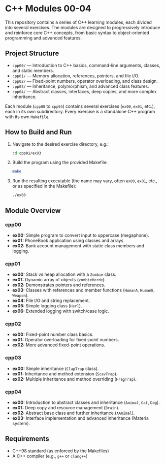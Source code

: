 # C++ Modules 00-04

This repository contains a series of C++ learning modules, each divided into several exercises. The modules are designed to progressively introduce and reinforce core C++ concepts, from basic syntax to object-oriented programming and advanced features.

## Project Structure

- `cpp00/` — Introduction to C++ basics, command-line arguments, classes, and static members.
- `cpp01/` — Memory allocation, references, pointers, and file I/O.
- `cpp02/` — Fixed-point numbers, operator overloading, and class design.
- `cpp03/` — Inheritance, polymorphism, and advanced class features.
- `cpp04/` — Abstract classes, interfaces, deep copies, and more complex inheritance.

Each module (`cpp00` to `cpp04`) contains several exercises (`ex00`, `ex01`, etc.), each in its own subdirectory. Every exercise is a standalone C++ program with its own `Makefile`.

## How to Build and Run

1. Navigate to the desired exercise directory, e.g.:
   ```sh
   cd cpp01/ex03
   ```
2. Build the program using the provided Makefile:
   ```sh
   make
   ```
3. Run the resulting executable (the name may vary, often `ex00`, `ex01`, etc., or as specified in the Makefile):
   ```sh
   ./ex03
   ```

## Module Overview

### cpp00
- **ex00:** Simple program to convert input to uppercase (megaphone).
- **ex01:** PhoneBook application using classes and arrays.
- **ex02:** Bank account management with static class members and logging.

### cpp01
- **ex00:** Stack vs heap allocation with a `Zombie` class.
- **ex01:** Dynamic array of objects (`zombieHorde`).
- **ex02:** Demonstrates pointers and references.
- **ex03:** Classes with references and member functions (`HumanA`, `HumanB`, `Weapon`).
- **ex04:** File I/O and string replacement.
- **ex05:** Simple logging class (`Harl`).
- **ex06:** Extended logging with switch/case logic.

### cpp02
- **ex00:** Fixed-point number class basics.
- **ex01:** Operator overloading for fixed-point numbers.
- **ex02:** More advanced fixed-point operations.

### cpp03
- **ex00:** Simple inheritance (`ClapTrap` class).
- **ex01:** Inheritance and method extension (`ScavTrap`).
- **ex02:** Multiple inheritance and method overriding (`FragTrap`).

### cpp04
- **ex00:** Introduction to abstract classes and inheritance (`Animal`, `Cat`, `Dog`).
- **ex01:** Deep copy and resource management (`Brain`).
- **ex02:** Abstract base class and further inheritance (`AAnimal`).
- **ex03:** Interface implementation and advanced inheritance (Materia system).

## Requirements
- C++98 standard (as enforced by the Makefiles)
- A C++ compiler (e.g., `g++` or `clang++`)
